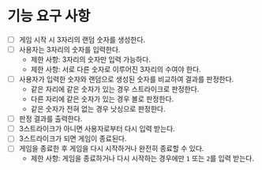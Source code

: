 # 기능 요구 사항

- [ ] 게임 시작 시 3자리의 랜덤 숫자를 생성한다.
- [ ] 사용자는 3자리의 숫자를 입력한다.
  - 제한 사항: 3자리의 숫자만 입력 가능하다.
  - 제한 사항: 서로 다른 숫자로 이루어진 3자리의 수여야 한다.
- [ ] 사용자가 입력한 숫자와 랜덤으로 생성된 숫자를 비교하여 결과를 판정한다.
  - 같은 자리에 같은 숫자가 있는 경우 스트라이크로 판정한다.
  - 다른 자리에 같은 숫자가 있는 경우 볼로 판정한다.
  - 같은 숫자가 전혀 없는 경우 낫싱으로 판정한다.
- [ ] 판정 결과를 출력한다.
- [ ] 3스트라이크가 아니면 사용자로부터 다시 입력 받는다.
- [ ] 3스트라이크가 되면 게임이 종료된다.
- [ ] 게임을 종료한 후 게임을 다시 시작하거나 완전히 종료할 수 있다.
  - 제한 사항: 게임을 종료하거나 다시 시작하는 경우에만 `1` 또는 `2`를 입력 받는다.

